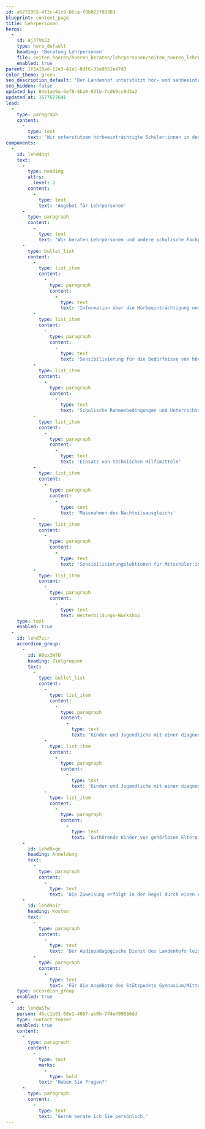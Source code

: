 ```yaml
---
id: a5772955-4f2c-41c9-86ca-f0b022f88383
blueprint: content_page
title: Lehrpersonen
heros:
  -
    id: Aj37VmJ3
    type: hero_default
    heading: 'Beratung Lehrpersonen'
    file: seiten_hoeren/hoeren_beraten/lehrpersonen/seiten_hoeren_lehrpersonen_2023-01.jpg
    enabled: true
parent: 1f3a19ad-12e3-41e5-8df6-33a9051e47d3
color_theme: green
seo_description_default: 'Der Landenhof unterstützt hör- und sehbeeinträchtigte Kinder & Jugendliche in ihrem selbstbestimmten Leben durch Förderung ihrer Fähigkeiten & Entwicklung'
seo_hidden: false
updated_by: 04e1ae9a-6ef8-4ba0-931b-7cd69cc0d3a2
updated_at: 1677627641
lead:
  -
    type: paragraph
    content:
      -
        type: text
        text: 'Wir unterstützen hörbeeinträchtigte Schüler:innen in der aargauischen Volksschule und während des Besuchs einer aargauischen Kantonsschule sowie Lernende während der erstmaligen beruflichen Ausbildung. Unsere Ziele sind grösstmögliche schulische und soziale Teilhabe und bestmögliche Entfaltung des Potentials und der Persönlichkeit der hörbeeinträchtigten Kinder und Jugendlichen.'
components:
  -
    id: lehd4hqt
    text:
      -
        type: heading
        attrs:
          level: 2
        content:
          -
            type: text
            text: 'Angebot für Lehrpersonen'
      -
        type: paragraph
        content:
          -
            type: text
            text: 'Wir beraten Lehrpersonen und andere schulische Fachpersonen. Themen unserer Beratung sind:'
      -
        type: bullet_list
        content:
          -
            type: list_item
            content:
              -
                type: paragraph
                content:
                  -
                    type: text
                    text: 'Information über die Hörbeeinträchtigung und deren Auswirkungen'
          -
            type: list_item
            content:
              -
                type: paragraph
                content:
                  -
                    type: text
                    text: 'Sensibilisierung für die Bedürfnisse von hörbeeinträchtigten Schüler:innen'
          -
            type: list_item
            content:
              -
                type: paragraph
                content:
                  -
                    type: text
                    text: 'Schulische Rahmenbedingungen und Unterrichtsgestaltung'
          -
            type: list_item
            content:
              -
                type: paragraph
                content:
                  -
                    type: text
                    text: 'Einsatz von technischen Hilfsmitteln'
          -
            type: list_item
            content:
              -
                type: paragraph
                content:
                  -
                    type: text
                    text: 'Massnahmen des Nachteilsausgleichs'
          -
            type: list_item
            content:
              -
                type: paragraph
                content:
                  -
                    type: text
                    text: 'Sensibilisierungslektionen für Mitschüler:innen'
          -
            type: list_item
            content:
              -
                type: paragraph
                content:
                  -
                    type: text
                    text: Weiterbildungs-Workshop
    type: text
    enabled: true
  -
    id: lehd7zcr
    accordion_group:
      -
        id: H0gx3N7U
        heading: Zielgruppen
        text:
          -
            type: bullet_list
            content:
              -
                type: list_item
                content:
                  -
                    type: paragraph
                    content:
                      -
                        type: text
                        text: 'Kinder und Jugendliche mit einer diagnostizierten Hörbeeinträchtigung'
              -
                type: list_item
                content:
                  -
                    type: paragraph
                    content:
                      -
                        type: text
                        text: 'Kinder und Jugendliche mit einer diagnostizierten AVWS (Auditive Verarbeitungs- und Wahrnehmungsstörung)'
              -
                type: list_item
                content:
                  -
                    type: paragraph
                    content:
                      -
                        type: text
                        text: 'Guthörende Kinder von gehörlosen Eltern (CODA – Children of Deaf Adults)'
      -
        id: lehd8xge
        heading: Anmeldung
        text:
          -
            type: paragraph
            content:
              -
                type: text
                text: 'Die Zuweisung erfolgt in der Regel durch einen HNO-Arzt, eine HNO-Ärztin, wenn die Diagnose einer Hörbeeinträchtigung oder einer Auditiven Verarbeitungs- und Wahrnehmungsstörung vorliegt.'
      -
        id: lehd9oir
        heading: Kosten
        text:
          -
            type: paragraph
            content:
              -
                type: text
                text: 'Der Audiopädagogische Dienst des Landenhofs leistet sein Angebot im Auftrag des Kantons Aargau und ist deshalb kostenlos.'
          -
            type: paragraph
            content:
              -
                type: text
                text: 'Für die Angebote des Stützpunkts Gymnasium/Mittelschule sowie für die Unterstützung während der erstmaligen beruflichen Ausbildung ist eine Kostengutsprache der IV notwendig.'
    type: accordion_group
    enabled: true
  -
    id: lehda5fw
    person: 46cc1b91-08e1-4667-ab0b-774e499586dd
    type: contact_teaser
    enabled: true
    content:
      -
        type: paragraph
        content:
          -
            type: text
            marks:
              -
                type: bold
            text: 'Haben Sie Fragen?'
      -
        type: paragraph
        content:
          -
            type: text
            text: 'Gerne berate ich Sie persönlich.'
---
```

